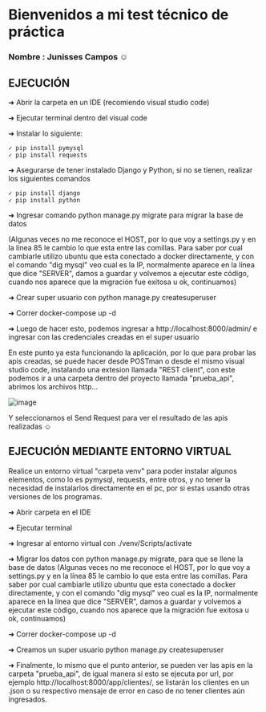 # Bienvenidos a mi test técnico de práctica

### Nombre : Junisses Campos ☺

## EJECUCIÓN

➜ Abrir la carpeta en un IDE (recomiendo visual studio code)

➜ Ejecutar terminal dentro del visual code

➜ Instalar lo siguiente:

    ✓ pip install pymysql
    ✓ pip install requests
    
➜ Asegurarse de tener instalado Django y Python, si no se tienen, realizar los siguientes comandos

    ✓ pip install django
    ✓ pip install python
    
➜ Ingresar comando python manage.py migrate para migrar la base de datos

  (Algunas veces no me reconoce el HOST, por lo que voy a settings.py y en la línea 85 le cambio lo que esta entre las comillas. Para saber por cual cambiarle utilizo    ubuntu que esta conectado a docker directamente, y con el comando "dig mysql" veo cual es la IP, normalmente aparece en la línea que dice "SERVER", damos a guardar    y volvemos a ejecutar este código, cuando nos aparece que la migración fue exitosa u ok, continuamos)

➜ Crear super usuario con python manage.py createsuperuser

➜ Correr docker-compose up -d

➜ Luego de hacer esto, podemos ingresar a http://localhost:8000/admin/ e ingresar con las credenciales creadas en el super usuario

En este punto ya esta funcionando la aplicación, por lo que para probar las apis creadas, se puede hacer desde POSTman o desde el mismo visual studio code, instalando una extesion llamada "REST client", con este podemos ir a una carpeta dentro del proyecto llamada "prueba_api", abrimos los archivos http...

![image](https://user-images.githubusercontent.com/55362940/224223810-bcfbf4ad-60dc-43e2-bcfe-b76209550db8.png)


Y seleccionamos el Send Request para ver el resultado de las apis realizadas ☺


## EJECUCIÓN MEDIANTE ENTORNO VIRTUAL

Realice un entorno virtual "carpeta venv" para poder instalar algunos elementos, como lo es pymysql, requests, entre otros, y no tener la necesidad de instalarlos directamente en el pc, por si estas usando otras versiones de los programas.

  ➜ Abrir carpeta en el IDE
  
  ➜ Ejecutar terminal
  
  ➜ Ingresar al entorno virtual con ./venv/Scripts/activate
  
  ➜ Migrar los datos con python manage.py migrate, para que se llene la base de datos 
    (Algunas veces no me reconoce el HOST, por lo que voy a settings.py y en la línea 85 le cambio lo que esta entre las comillas. Para saber por cual cambiarle            utilizo ubuntu que esta conectado a docker directamente, y con el comando "dig mysql" veo cual es la IP, normalmente aparece en la línea que dice "SERVER", damos      a guardar y volvemos a ejecutar este código, cuando nos aparece que la migración fue exitosa u ok, continuamos)

  ➜ Correr docker-compose up -d

  ➜ Creamos un super usuario python manage.py createsuperuser
  
  ➜ Finalmente, lo mismo que el punto anterior, se pueden ver las apis en la carpeta "prueba_api", de igual manera si esto se ejecuta por url, por ejemplo  http://localhost:8000/app/clientes/, se listarán los clientes en un .json o su respectivo mensaje de error en caso de no tener clientes aún ingresados.


  

